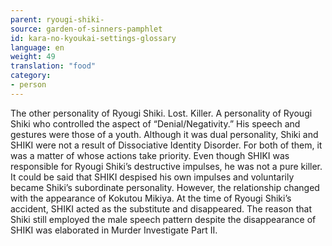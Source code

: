 ```yaml
---
parent: ryougi-shiki-
source: garden-of-sinners-pamphlet
id: kara-no-kyoukai-settings-glossary
language: en
weight: 49
translation: "food"
category:
- person
---
```


The other personality of Ryougi Shiki. Lost. Killer.
A personality of Ryougi Shiki who controlled the aspect of “Denial/Negativity.” His speech and gestures were those of a youth.
Although it was dual personality, Shiki and SHIKI were not a result of Dissociative Identity Disorder. For both of them, it was a matter of whose actions take priority.
Even though SHIKI was responsible for Ryougi Shiki’s destructive impulses, he was not a pure killer. It could be said that SHIKI despised his own impulses and voluntarily became Shiki’s subordinate personality.
However, the relationship changed with the appearance of Kokutou Mikiya. At the time of Ryougi Shiki’s accident, SHIKI acted as the substitute and disappeared.
The reason that Shiki still employed the male speech pattern despite the disappearance of SHIKI was elaborated in Murder Investigate Part II.

